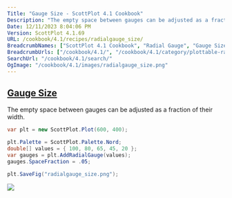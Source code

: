 ```yaml
---
Title: "Gauge Size - ScottPlot 4.1 Cookbook"
Description: "The empty space between gauges can be adjusted as a fraction of their width. "
Date: 12/11/2023 8:04:06 PM
Version: ScottPlot 4.1.69
URL: /cookbook/4.1/recipes/radialgauge_size/
BreadcrumbNames: ["ScottPlot 4.1 Cookbook", "Radial Gauge", "Gauge Size"]
BreadcrumbUrls: ["/cookbook/4.1/", "/cookbook/4.1/category/plottable-radialgauge", "/cookbook/4.1/recipes/radialgauge_size/"]
SearchUrl: "/cookbook/4.1/search/"
OgImage: "/cookbook/4.1/images/radialgauge_size.png"
---
```


<h2><a href='/cookbook/4.1/recipes/radialgauge_size/'>Gauge Size</a></h2>

The empty space between gauges can be adjusted as a fraction of their width. 

```cs
var plt = new ScottPlot.Plot(600, 400);

plt.Palette = ScottPlot.Palette.Nord;
double[] values = { 100, 80, 65, 45, 20 };
var gauges = plt.AddRadialGauge(values);
gauges.SpaceFraction = .05;

plt.SaveFig("radialgauge_size.png");
```

<img src='../../images/radialgauge_size.png' class='d-block mx-auto my-5' />


